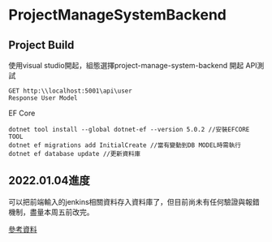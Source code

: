# ProjectManageSystemBackend

## Project Build

使用visual studio開起，組態選擇project-manage-system-backend 開起
API測試
```
GET http:\\localhost:5001\api\user
Response User Model
```

EF Core
```
dotnet tool install --global dotnet-ef --version 5.0.2 //安裝EFCORE TOOL
dotnet ef migrations add InitialCreate //當有變動到DB MODEL時需執行
dotnet ef database update //更新資料庫
```
## 2022.01.04進度

可以把前端輸入的jenkins相關資料存入資料庫了，但目前尚未有任何驗證與報錯機制，盡量本周五前改完。


[參考資料](https://docs.microsoft.com/en-us/ef/core/get-started/overview/first-app?tabs=netcore-cli)